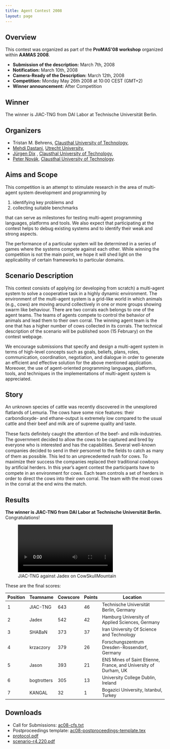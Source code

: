 ```yaml
---
title: Agent Contest 2008
layout: page
---
```


Overview
--------

This contest was organized as part of the **ProMAS'08 workshop** organized within **AAMAS 2008**.


* **Submission of the description:** March 7th, 2008
* **Notification:** March 10th, 2008
* **Camera-Ready of the Description:** March 12th, 2008
* **Competition:** Monday May 26th 2008 at 10:00 CEST (GMT+2)
* **Winner announcement:** After Competition

Winner
------

The winner is JIAC-TNG from DAI Labor at Technische Universität Berlin.

Organizers
----------

* Tristan M. Behrens, [Clausthal University of Technology](https://www.tu-clausthal.de/),
* [Mehdi Dastani](http://www.cs.uu.nl/~mehdi/), [Utrecht University](https://www.uu.nl/),
* [Jürgen Dix](https://www.ifi-ci.tu-clausthal.de/members/leader/prof-dr-juergen-dix) , [Clausthal University of Technology](https://www.tu-clausthal.de/),
* [Peter Novák](http://peter.aronde.net/), [Clausthal University of Technology](https://www.tu-clausthal.de/).

Aims and Scope
--------------

This competition is an attempt to stimulate research in the area of multi-agent system development and programming by

1. identifying key problems and
2. collecting suitable benchmarks

that can serve as milestones for testing multi-agent programming languages, platforms and tools. We also expect that participating at the contest helps to debug existing systems and to identify their weak and strong aspects.

The performance of a particular system will be determined in a series of games where the systems compete against each other. While winning the competition is not the main point, we hope it will shed light on the applicability of certain frameworks to particular domains.

Scenario Description
--------------------

This contest consists of applying (or developing from scratch) a multi-agent system to solve a cooperative task in a highly dynamic environment. The environment of the multi-agent system is a grid-like world in which animals (e.g., cows) are moving around collectively in one or more groups showing swarm like behaviour. There are two corrals each belongs to one of the agent teams. The teams of agents compete to control the behavior of animals and lead them to their own corral. The winning agent team is the one that has a higher number of cows collected in its corrals. The technical description of the scenario will be published soon (15 February) on the contest webpage.

We encourage submissions that specify and design a multi-agent system in terms of high-level concepts such as goals, beliefs, plans, roles, communication, coordination, negotiation, and dialogue in order to generate an efficient and effective solution for the above mentioned application. Moreover, the use of agent-oriented programming languages, platforms, tools, and techniques in the implementations of multi-agent system is appreciated.

Story
-----

An unknown species of cattle was recently discovered in the unexplored ﬂatlands of Lemuria. The cows have some nice features: their carbondioxyde- and ethane-output is extremely low compared to the usual cattle and their beef and milk are of supreme quality and taste.

These facts deﬁnitely caught the attention of the beef- and milk-industries. The government decided to allow the cows to be captured and bred by everyone who is interested and has the capabilities. Several well-known companies decided to send in their personnel to the ﬁelds to catch as many of them as possible. This led to an unprecedented rush for cows. To maximize their success the companies replaced their traditional cowboys by artiﬁcial herders. In this year’s agent contest the participants have to compete in an environment for cows. Each team controls a set of herders in order to direct the cows into their own corral. The team with the most cows in the corral at the end wins the match.

Results
-------

**The winner is JIAC-TNG from DAI Labor at Technische Universität Berlin.** Congratulations!

<figure>
  <video controls>
    <source src="GridSimulation_JIAC-TNGJadex_CowSkullMountain_2008-05-28_12-05.webm" type="video/webm">
    <img src="GridSimulation_JIAC-TNGJadex_CowSkullMountain_2008-05-28_12-05.jpg">
  </video>
  <figcaption>JIAC-TNG against Jadex on CowSkullMountain</figcaption>
</figure>

These are the final scores:

Position | Teamname | Cowscore | Points | Location
--- | --- | --- | --- | ---
1 | JIAC-TNG | 643 | 46 | Technische Universität Berlin, Germany
2 | Jadex | 542 | 42 | Hamburg University of Applied Sciences, Germany
3 | SHABaN | 373 | 37 | Iran University Of Science and Technology
4 | krzaczory | 379 | 26 | Forschungszentrum Dresden-Rossendorf, Germany
5 | Jason | 393 | 21 | ENS Mines of Saint Etienne, France, and University of Durham, UK
6 | bogtrotters | 305 | 13 | University College Dublin, Ireland
7 | KANGAL | 32 | 1 | Bogazici University, Istanbul, Turkey

Downloads
---------

* Call for Submissions: [ac08-cfs.txt](ac08-cfs.txt)
* Postproceedings template: [ac08-postproceedings-template.tex](ac08-postproceedings-template.tex)
* [protocol.pdf](protocol.pdf)
* [scenario-r4.220.pdf](scenario-r4.220.pdf)
